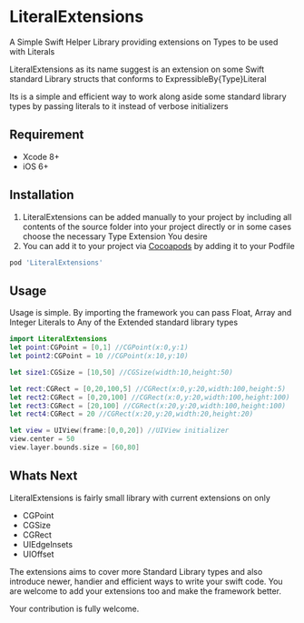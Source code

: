 # LiteralExtensions
A Simple Swift Helper Library providing extensions on Types to be used with Literals

LiteralExtensions as its name suggest is an extension on some Swift standard Library structs that conforms to ExpressibleBy{Type}Literal

Its is a simple and efficient way to work along aside some standard library types by passing literals to it instead of verbose initializers

## Requirement
* Xcode 8+
* iOS 6+

## Installation

1. LiteralExtensions can be added manually to your project by including all contents of  the source folder into your project directly or in some cases choose the necessary Type Extension You desire
2. You can add it to your project via [Cocoapods](https://cocoapods.org/) by adding it to your Podfile
  ```ruby
  pod 'LiteralExtensions'
  ```
  
  ## Usage

Usage is simple. By importing the framework you can pass Float, Array and Integer Literals to Any of the Extended standard library types

```swift
import LiteralExtensions
let point:CGPoint = [0,1] //CGPoint(x:0,y:1)
let point2:CGPoint = 10 //CGPoint(x:10,y:10)

let size1:CGSize = [10,50] //CGSize(width:10,height:50)

let rect:CGRect = [0,20,100,5] //CGRect(x:0,y:20,width:100,height:5)
let rect2:CGRect = [0,20,100] //CGRect(x:0,y:20,width:100,height:100)
let rect3:CGRect = [20,100] //CGRect(x:20,y:20,width:100,height:100)
let rect4:CGRect = 20 //CGRect(x:20,y:20,width:20,height:20)

let view = UIView(frame:[0,0,20]) //UIView initializer
view.center = 50
view.layer.bounds.size = [60,80]
```

## Whats Next
LiteralExtensions is fairly small library with current extensions on only
* CGPoint
* CGSize
* CGRect
* UIEdgeInsets
* UIOffset

The extensions aims to cover more Standard Library types and also introduce newer, handier and efficient ways to write your swift code. You are welcome to add your extensions too and make the framework better.

Your contribution is fully welcome.



